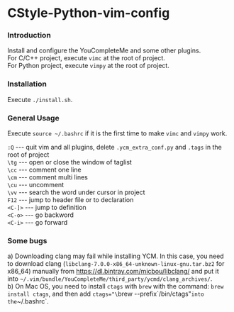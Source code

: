 CStyle-Python-vim-config
==========================


### Introduction ###
Install and configure the YouCompleteMe and some other plugins.<br>
For C/C++ project, execute `vimc` at the root of project.<br>
For Python project, execute `vimpy` at the root of project.


### Installation ###
Execute `./install.sh`.<br>


### General Usage ###
Execute `source ~/.bashrc` if it is the first time to make `vimc` and `vimpy` work.

`:Q`    --- quit vim and all plugins, delete `.ycm_extra_conf.py` and `.tags` in the root of project<br>
`\tg`   --- open or close the window of taglist<br>
`\cc`   --- comment one line<br>
`\cm`   --- comment multi lines<br>
`\cu`   --- uncomment<br>
`\vv`   --- search the word under cursor in project<br>
`F12`   --- jump to header file or to declaration<br>
`<C-]>` --- jump to definition<br>
`<C-o>` --- go backword<br>
`<C-i>` --- go forward<br>


### Some bugs ###
a) Downloading clang may fail while installing YCM. In this case, you need to download clang (`libclang-7.0.0-x86_64-unknown-linux-gnu.tar.bz2` for x86_64) manually from https://dl.bintray.com/micbou/libclang/ and put it into `~/.vim/bundle/YouCompleteMe/third_party/ycmd/clang_archives/`.<br>
b) On Mac OS, you need to install `ctags` with `brew` with the command: `brew install ctags`, and then add `ctags="\`brew --prefix\`/bin/ctags"` into the `~/.bashrc`.
